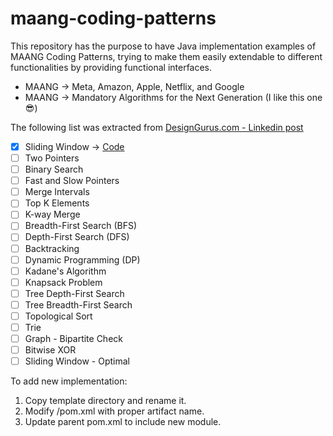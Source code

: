 # maang-coding-patterns

This repository has the purpose to have Java implementation examples of MAANG Coding Patterns, trying to make them
easily extendable to different functionalities by providing functional interfaces.

- MAANG -> Meta, Amazon, Apple, Netflix, and Google
- MAANG -> Mandatory Algorithms for the Next Generation (I like this one :sunglasses:)

The following list was extracted
from [DesignGurus.com - Linkedin post](https://www.linkedin.com/feed/update/urn:li:activity:7079035811802832896?updateEntityUrn=urn%3Ali%3Afs_feedUpdate%3A%28V2%2Curn%3Ali%3Aactivity%3A7079035811802832896%29)

- [X] Sliding Window -> [Code](sliding-window/src/main/java/com/dan/rojas/maang/sliding/SlidingWindowMaxSubArray.java)
- [ ] Two Pointers
- [ ] Binary Search
- [ ] Fast and Slow Pointers
- [ ] Merge Intervals
- [ ] Top K Elements
- [ ] K-way Merge
- [ ] Breadth-First Search (BFS)
- [ ] Depth-First Search (DFS)
- [ ] Backtracking
- [ ] Dynamic Programming (DP)
- [ ] Kadane's Algorithm
- [ ] Knapsack Problem
- [ ] Tree Depth-First Search
- [ ] Tree Breadth-First Search
- [ ] Topological Sort
- [ ] Trie
- [ ] Graph - Bipartite Check
- [ ] Bitwise XOR
- [ ] Sliding Window - Optimal

To add new implementation:

1. Copy template directory and rename it.
2. Modify /pom.xml with proper artifact name.
3. Update parent pom.xml to include new module.
